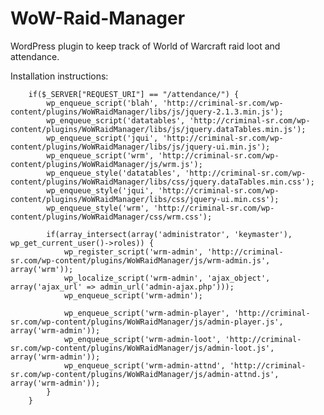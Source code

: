 WoW-Raid-Manager
================

WordPress plugin to keep track of World of Warcraft raid loot and attendance.

Installation instructions:

		if($_SERVER["REQUEST_URI"] == "/attendance/") {
			wp_enqueue_script('blah', 'http://criminal-sr.com/wp-content/plugins/WoWRaidManager/libs/js/jquery-2.1.3.min.js');
			wp_enqueue_script('datatables', 'http://criminal-sr.com/wp-content/plugins/WoWRaidManager/libs/js/jquery.dataTables.min.js');
			wp_enqueue_script('jqui', 'http://criminal-sr.com/wp-content/plugins/WoWRaidManager/libs/js/jquery-ui.min.js');
			wp_enqueue_script('wrm', 'http://criminal-sr.com/wp-content/plugins/WoWRaidManager/js/wrm.js');
			wp_enqueue_style('datatables', 'http://criminal-sr.com/wp-content/plugins/WoWRaidManager/libs/css/jquery.dataTables.min.css');
			wp_enqueue_style('jqui', 'http://criminal-sr.com/wp-content/plugins/WoWRaidManager/libs/css/jquery-ui.min.css');
			wp_enqueue_style('wrm', 'http://criminal-sr.com/wp-content/plugins/WoWRaidManager/css/wrm.css');
			
			if(array_intersect(array('administrator', 'keymaster'), wp_get_current_user()->roles)) {
				wp_register_script('wrm-admin', 'http://criminal-sr.com/wp-content/plugins/WoWRaidManager/js/wrm-admin.js', array('wrm'));
				wp_localize_script('wrm-admin', 'ajax_object', array('ajax_url' => admin_url('admin-ajax.php')));
				wp_enqueue_script('wrm-admin');
				
				wp_enqueue_script('wrm-admin-player', 'http://criminal-sr.com/wp-content/plugins/WoWRaidManager/js/admin-player.js', array('wrm-admin'));
				wp_enqueue_script('wrm-admin-loot', 'http://criminal-sr.com/wp-content/plugins/WoWRaidManager/js/admin-loot.js', array('wrm-admin'));
				wp_enqueue_script('wrm-admin-attnd', 'http://criminal-sr.com/wp-content/plugins/WoWRaidManager/js/admin-attnd.js', array('wrm-admin'));
			}
		}
